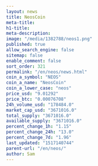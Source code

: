 ```yaml
---
layout: news
title: NeosCoin
meta-title: 
h1-title: 
meta-description: 
image: "/media/1382788/neos1.png"
published: true
allow_search_engine: false
sitemap: false
enable_comment: false
sort_order: 321
permalink: "/en/neos/news.html"
coin_a_symbol: "NEOS"
coin_a_name: "NeosCoin"
coin_a_lower_case: "neos"
price_usd: "9.01292"
price_btc: "0.00076708"
24h_volume_usd: "178484.0"
market_cap_usd: "3671016.0"
total_supply: "3671016.0"
available_supply: "3671016.0"
percent_change_1h: "1.15"
percent_change_24h: "13.0"
percent_change_7d: "1.96"
last_updated: "1517140744"
parent-url: "/en/neos/"
author: Sam
---
```



